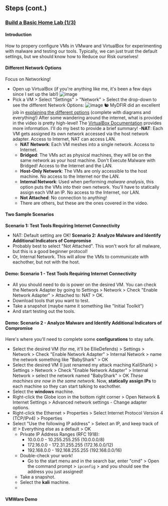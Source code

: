 ## Steps (cont.)
### [Build a Basic Home Lab (1/3)](https://youtu.be/5iafC6vj7kM?si=p7a8ZvUKrfc2BrN9)
#### Introduction
How to propery configure VMs in VMware and VirtualBox for experimenting with malware and testing our tools.  Typically, we can just trust the default settings, but we should know how to Reduce our Risk ourselves!
#### Different Network Options
Focus on Networking!
- Open up VirtualBox (if you're anything like me, it's been a few days since I set up the lab!)
![image](https://github.com/user-attachments/assets/d27e5ad6-0759-4ae2-8303-6c412239cbf4)
- Pick a VM > Select "Settings" > "Network" > Select the drop-down to see the different Network Options:
![image](https://github.com/user-attachments/assets/867dcc8c-4ec5-44cb-b833-7b369061b271)
🐿️ MyDFIR did an excellent job in [explaining the different options](https://youtu.be/5iafC6vj7kM?si=mKXXwhpbDtszP3oP&t=89) (complete with diagrams and everything!) 
 After some wandering around the internet, what is provided in the video is pretty high-level!  The [VirtualBox Documentation](https://www.virtualbox.org/manual/ch06.html) provides more information.   I'll do my best to provide a brief summary!
  -**NAT**: Each VM gets assigned its own network accessed via the host network adapter.    Access to Internet, NAT can access LAN.
  - **NAT Network**: Each VM meshes into a single network.  Access to Internet.
  - **Bridged**: The VMs act as physical machines, they will be on the same network as your host machine. Don't Execute Malware with Bridged!  Access to the Internet and the LAN.
  - **Host-Only Network**: The VMs are only accessible to the host machine.  No access to the Internet nor the LAN.
  - **Internal Network**: Used when performing _malware analysis_, this option puts the VMs into their own network.  You'll have to statically assign each VM an IP. No access to the Internet, nor LAN.
  - **Not Attached**: No connection to anything!
  - There are others, but these are the ones covered in the video.
#### Two Sample Scenarios
**Scenario 1: Test Tools Requiring Internet Connectivity**
- NAT: Default setting are OK! 
**Scenario 2: Analyze Malware and Identify Additional Indicators of Compromise**
- Probably best to select "Not Attached".  This won't work for all malware, but this is a good beginner protocol!
- Or, Internal Network.  This will allow the VMs to communicate with eachother, but not with the host.  
#### Demo: Scenario 1 - Test Tools Requiring Internet Connectivity
- All you should need to do is power on the desired VM.  You can check the Network Adapter by going to Settings > Network > Check "Enable Network Adapter" > Attached to: NAT > OK.
- Download tools that you want to test.
- Take a snapshot (maybe name it something like "Initial Toolkit")
- And start testing out the tools.
#### Demo: Scenario 2 - Analyze Malware and Identify Additional Indicators of Compromise
Here's where you'll need to complete some **configurations** to stay safe.
- Select the desired VM (for me, it'll be EllieDefends) > Settings > Network > Check "Enable Network Adapter" > Internal Network > name the network something like "BabyShark" > OK
- Select the desired VM (I just renamed my attack maching KaliShark) > Settings > Network > Check "Enable Network Adapter" > Internal Network > select the network named "BabyShark" > OK
_These machines are now in the same network._
Now, **statically assign IPs** to each machine so they can start talking to eachother.
- Select the **windows** machine.
- Right-click the Globe icon in the bottom right corner > Open Network & Internet Settings > Advanced network settings - Change adapter options.
- Right-click the Ethernet > Properties > Select Internet Protocol Version 4 (TCP/IPv4) > Properties
- Select "Use the following IP address" > Select an IP, and keep track of it! > Everything else as a default > OK
  - Private IP Address Ranges (RFC 1918):
    - 10.0.0.0 - 10.255.255.255 (10.0.0.0/8)
    - 172.16.0.0 - 172.31.255.255 (172.16.0.0/12)
    - 192.168.0.0 - 192.168.255.255 (192.168.0.0/16)
  - Double-check your work!
    - Go to the start menu and in the search bar, enter "cmd" > Open the command prompt > `ipconfig` > and you should see the address you just assigned!
  - Take a snapshot.
  - Select the **kali** machine.
  - 
#### VMWare Demo
